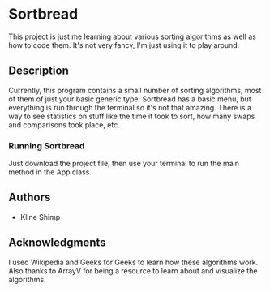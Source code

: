 <!-- This readme was just copied from another project I worked on so there are a lot of remnants from when I was doing that. -->
# Sortbread
This project is just me learning about various sorting algorithms as well as how to code them. It's not very fancy, I'm just using it to play around. 

## Description
Currently, this program contains a small number of sorting algorithms, most of them of just your basic generic type. Sortbread has a basic menu, but everything is run through the terminal so it's not that amazing. There is a way to see statistics on stuff like the time it took to sort, how many swaps and comparisons took place, etc. 

<!--
## Getting Started
### Dependencies
* Powershell
* Bash

### Installing
* Download the MyFirstEldritchEvil.zip file from the release page, then extract its contents.
-->

### Running Sortbread
Just download the project file, then use your terminal to run the main method in the App class.

<!--
## Help
If you are having trouble getting this to work, make sure [Java](https://www.java.com/en/) is installed. This is a somewhat buggy mess and may crash. Also, the only way to end the game is to die or press ctrl+c in the command prompt line.
-->

## Authors
* Kline Shimp

<!--
## Version History
* 1.0  - Release of the first version
-->

<!--
## License
This project is licensed under the MIT License - see the [LICENSE.md](LICENSE.md) file for details.
-->

## Acknowledgments
I used Wikipedia and Geeks for Geeks to learn how these algorithms work. Also thanks to ArrayV for being a resource to learn about and visualize the algorithms.

<!---- IDK what all this stuff is or what to do with it: ---->

<!--
## Folder Structure

The workspace contains two folders by default, where:

- `src`: the folder to maintain sources
- `lib`: the folder to maintain dependencies

Meanwhile, the compiled output files will be generated in the `bin` folder by default.

> If you want to customize the folder structure, open `.vscode/settings.json` and update the related settings there.

## Dependency Management

The `JAVA PROJECTS` view allows you to manage your dependencies. More details can be found [here](https://github.com/microsoft/vscode-java-dependency#manage-dependencies). 
-->
